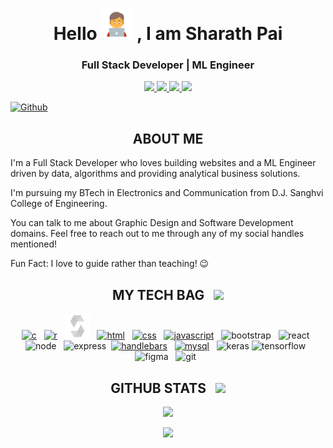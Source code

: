 
## <h1 align=center>Hello <img src="https://raw.githubusercontent.com/Sharath1036/Sharath1036/main/coder.png" width="50px"> , I am Sharath Pai</h1>

<h3 align="center">Full Stack Developer | ML Engineer</h3>

<p align='center'>
  <a href='mailto:sharathpai107@gmail.com' target="_blank">
      <img src='https://img.shields.io/badge/-sharathpai107@gmail.com-c14438?style=flat&logo=Gmail&logoColor=white&link=mailto:sharathpai107.com'>
  </a>
  
 
  <a href='https://www.linkedin.com/in/sharathpai107/' target="_blank">
      <img src='https://img.shields.io/badge/-SharathPai-0072b1?style=flat&logo=Linkedin&logoColor=white&link=https://www.linkedin.com/in/sharathpai107/'>
  </a>
  
  <a href='https://www.instagram.com/sharath_1007/' target="_blank">
      <img src='https://img.shields.io/badge/-sharath_1007-0072b1?style=flat&logo=Instagram&logoColor=white&link=https://www.instagram.com/sharath_1007/'>
  </a>

 <a href='https://www.twitter.com/Sharath1072/' target="_blank">
      <img src='https://img.shields.io/twitter/follow/Sharath1072?label=Sharath%20P&labelColor=white&color=black&link=https://www.twitter.com/Sharath1072/'>
  </a>

 

[![Github](https://img.shields.io/github/followers/Sharath1036?label=Follow&style=social)](https://github.com/Sharath1036)

<h2 align="center">
    ABOUT ME
</h2>

I'm a Full Stack Developer who loves building websites and a ML Engineer driven by data, algorithms and providing analytical business solutions.

I'm pursuing my BTech in Electronics and Communication from D.J. Sanghvi College of Engineering.

You can talk to me about Graphic Design and Software Development domains. Feel free to reach out to me through any of my social handles mentioned!

Fun Fact: I love to guide rather than teaching! 😉



<h2 align='center'> MY TECH BAG  &nbsp; <img src = "https://media2.giphy.com/media/QssGEmpkyEOhBCb7e1/giphy.gif?cid=ecf05e47a0n3gi1bfqntqmob8g9aid1oyj2wr3ds3mg700bl&rid=giphy.gif" width = 32px> </h2>
<p align='center'>
<a href="https://github.com/Sharath1036?tab=repositories&q=&type=&language=c&sort="><img src="https://cdn.worldvectorlogo.com/logos/c-1.svg" alt="c" width="40" height="40"/></a> &nbsp;
<a href="https://github.com/Sharath1036?tab=repositories&q=&type=&language=r&sort="><img src="https://www.vectorlogo.zone/logos/r-project/r-project-icon.svg" alt="r" width="40" height="40"/></a> &nbsp;
<a href="https://github.com/Sharath1036?tab=repositories&q=&type=&language=solidity&sort="><img src="https://raw.githubusercontent.com/Sharath1036/readme-icon-gen/main/solidity.png" alt="solidity" width="40" height="40"/></a> &nbsp;  
<a href="https://github.com/Sharath1036?tab=repositories&q=&type=&language=html&sort="><img src="https://www.vectorlogo.zone/logos/w3_html5/w3_html5-icon.svg" alt="html" width="40" height="40"/></a> &nbsp;
<a href="https://github.com/Sharath1036?tab=repositories&q=&type=&language=css&sort="><img src="https://www.vectorlogo.zone/logos/w3_css/w3_css-icon.svg" alt="css" width="40" height="40"/></a> &nbsp;
<a href="https://github.com/Sharath1036?tab=repositories&q=&type=&language=javascript&sort="><img src="https://seeklogo.com/images/J/javascript-js-logo-2949701702-seeklogo.com.png" alt="javascript" width="40" height="40"/></a> &nbsp;
<img src="https://www.vectorlogo.zone/logos/getbootstrap/getbootstrap-icon.svg" alt="bootstrap" width="40" height="40"/> &nbsp;  
<img src="https://www.vectorlogo.zone/logos/reactjs/reactjs-icon.svg" alt="react" width="40" height="40"/> &nbsp;
<img src="https://www.vectorlogo.zone/logos/nodejs/nodejs-icon.svg" alt="node" width="40" height="40"/> &nbsp;
<img src="https://img.icons8.com/fluency/48/000000/express-js.png" alt="express" width="40" height="40"/>&nbsp;
<a href="https://github.com/Sharath1036?tab=repositories&q=&type=&language=handlebars&sort="><img src="https://www.vectorlogo.zone/logos/handlebarsjs/handlebarsjs-icon.svg" alt="handlebars" width="40" height="40"/></a> &nbsp;
<!--<img src="https://www.vectorlogo.zone/logos/mongodb/mongodb-icon.svg" alt="mongodb" width="40" height="40"/> &nbsp; -->
<a href="https://github.com/Sharath1036?tab=repositories&q=&type=&language=tsql&sort="><img src="https://www.vectorlogo.zone/logos/mysql/mysql-icon.svg" alt="mysql" width="40" height="40"/></a> &nbsp;   
<img src="https://img.icons8.com/material-sharp/24/ff0000/keras.png" width="48" height="48" alt="keras"/>
<img src="https://www.vectorlogo.zone/logos/tensorflow/tensorflow-icon.svg" alt="tensorflow" width="40" height="40"/> &nbsp;  
<img src="https://www.vectorlogo.zone/logos/figma/figma-icon.svg" alt="figma" width="40" height="40"/> &nbsp;
<img src="https://www.vectorlogo.zone/logos/git-scm/git-scm-icon.svg" alt="git" width="40" height="40"/> &nbsp;
<br>
</p>

<h2 align = 'center'>
    GITHUB STATS &nbsp; <img src = "https://raw.githubusercontent.com/Sharath1036/readme-icon-generator/main/github-cat.gif" width = 32px>
</h2>

<p align= "center"><img src= "https://github-readme-stats.vercel.app/api?username=Sharath1036&&show_icons=true&title_color=ffffff&icon_color=bb2acf&text_color=daf7dc&bg_color=151515" /></p>

<p align= "center"><img src= "https://github-readme-stats.vercel.app/api/top-langs/?username=Sharath1036&count_private=true&theme=tokyonight" /></p>
  
